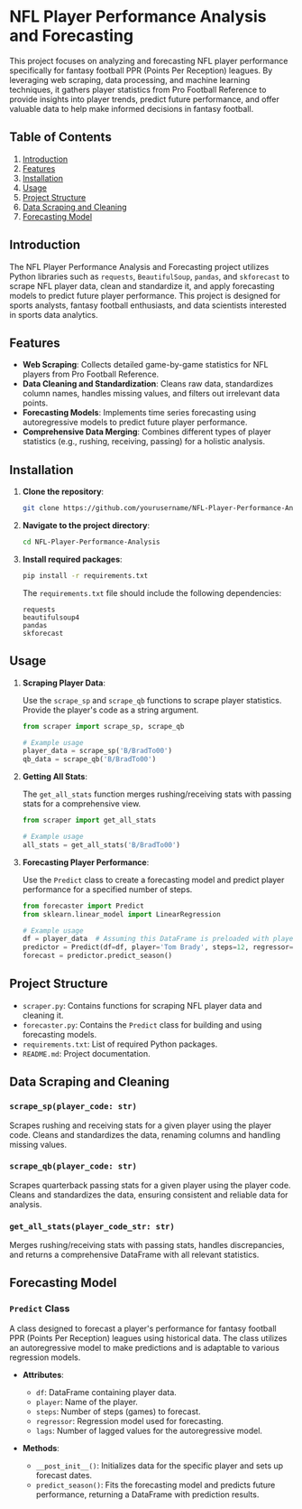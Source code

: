 # NFL Player Performance Analysis and Forecasting

This project focuses on analyzing and forecasting NFL player performance specifically for fantasy football PPR (Points Per Reception) leagues. By leveraging web scraping, data processing, and machine learning techniques, it gathers player statistics from Pro Football Reference to provide insights into player trends, predict future performance, and offer valuable data to help make informed decisions in fantasy football. 

## Table of Contents

1. [Introduction](#introduction)
2. [Features](#features)
3. [Installation](#installation)
4. [Usage](#usage)
5. [Project Structure](#project-structure)
6. [Data Scraping and Cleaning](#data-scraping-and-cleaning)
7. [Forecasting Model](#forecasting-model)

## Introduction

The NFL Player Performance Analysis and Forecasting project utilizes Python libraries such as `requests`, `BeautifulSoup`, `pandas`, and `skforecast` to scrape NFL player data, clean and standardize it, and apply forecasting models to predict future player performance. This project is designed for sports analysts, fantasy football enthusiasts, and data scientists interested in sports data analytics.

## Features

- **Web Scraping**: Collects detailed game-by-game statistics for NFL players from Pro Football Reference.
- **Data Cleaning and Standardization**: Cleans raw data, standardizes column names, handles missing values, and filters out irrelevant data points.
- **Forecasting Models**: Implements time series forecasting using autoregressive models to predict future player performance.
- **Comprehensive Data Merging**: Combines different types of player statistics (e.g., rushing, receiving, passing) for a holistic analysis.

## Installation

1. **Clone the repository**:

    ```bash
    git clone https://github.com/yourusername/NFL-Player-Performance-Analysis.git
    ```

2. **Navigate to the project directory**:

    ```bash
    cd NFL-Player-Performance-Analysis
    ```

3. **Install required packages**:

    ```bash
    pip install -r requirements.txt
    ```

   The `requirements.txt` file should include the following dependencies:

    ```text
    requests
    beautifulsoup4
    pandas
    skforecast
    ```

## Usage

1. **Scraping Player Data**:

   Use the `scrape_sp` and `scrape_qb` functions to scrape player statistics. Provide the player's code as a string argument.

    ```python
    from scraper import scrape_sp, scrape_qb

    # Example usage
    player_data = scrape_sp('B/BradTo00')
    qb_data = scrape_qb('B/BradTo00')
    ```

2. **Getting All Stats**:

   The `get_all_stats` function merges rushing/receiving stats with passing stats for a comprehensive view.

    ```python
    from scraper import get_all_stats

    # Example usage
    all_stats = get_all_stats('B/BradTo00')
    ```

3. **Forecasting Player Performance**:

   Use the `Predict` class to create a forecasting model and predict player performance for a specified number of steps.

    ```python
    from forecaster import Predict
    from sklearn.linear_model import LinearRegression

    # Example usage
    df = player_data  # Assuming this DataFrame is preloaded with player stats
    predictor = Predict(df=df, player='Tom Brady', steps=12, regressor=LinearRegression, lags=3)
    forecast = predictor.predict_season()
    ```

## Project Structure

- `scraper.py`: Contains functions for scraping NFL player data and cleaning it.
- `forecaster.py`: Contains the `Predict` class for building and using forecasting models.
- `requirements.txt`: List of required Python packages.
- `README.md`: Project documentation.

## Data Scraping and Cleaning

### `scrape_sp(player_code: str)`

Scrapes rushing and receiving stats for a given player using the player code. Cleans and standardizes the data, renaming columns and handling missing values.

### `scrape_qb(player_code: str)`

Scrapes quarterback passing stats for a given player using the player code. Cleans and standardizes the data, ensuring consistent and reliable data for analysis.

### `get_all_stats(player_code_str: str)`

Merges rushing/receiving stats with passing stats, handles discrepancies, and returns a comprehensive DataFrame with all relevant statistics.

## Forecasting Model

### `Predict` Class

A class designed to forecast a player's performance for fantasy football PPR (Points Per Reception) leagues using historical data. The class utilizes an autoregressive model to make predictions and is adaptable to various regression models. 

- **Attributes**:
  - `df`: DataFrame containing player data.
  - `player`: Name of the player.
  - `steps`: Number of steps (games) to forecast.
  - `regressor`: Regression model used for forecasting.
  - `lags`: Number of lagged values for the autoregressive model.

- **Methods**:
  - `__post_init__()`: Initializes data for the specific player and sets up forecast dates.
  - `predict_season()`: Fits the forecasting model and predicts future performance, returning a DataFrame with prediction results.

